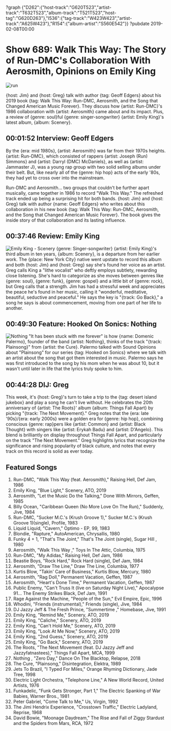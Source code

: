 ?graph {"D262":{"host-track":"G620T523","artist-track":"T632T523","album-track":"T521T523","host-tag":"G620D263"},"I536":{"tag-track":"W423W423","artist-track":"A625W423"},"R154":{"album-artist":"S560E542"}}
?pubdate 2019-02-08T00:00

# Show 689: Walk This Way: The Story of Run-DMC's Collaboration With Aerosmith, Opinions on Emily King

![run](//static.soundopinions.org/images/2019/walkthisway.png)

{host: Jim} and {host: Greg} talk with author {tag: Geoff Edgers} about his 2019 book {tag: Walk This Way: Run-DMC, Aerosmith, and the Song that Changed American Music Forever}. They discuss how {artist: Run-DMC}'s 1986 collaboration with {artist: Aerosmith} came about and its impact. Plus, a review of {genre: soul}ful {genre: singer-songwriter} {artist: Emily King}'s latest album, {album: Scenery}. 


## 00:01:52 Interview: Geoff Edgers

 By the {era: mid 1980s}, {artist: Aerosmith} was far from their 1970s heights. {artist: Run-DMC}, which consisted of rappers {artist: Joseph (Run) Simmons} and {artist: Darryl (DMC) McDaniels}, as well as {artist: Jammaster J}, was a young rap group with two solid selling albums under their belt. But, like nearly all of the {genre: hip hop} acts of the early '80s, they had yet to cross over into the mainstream. 

Run-DMC and Aerosmith... two groups that couldn't be further apart musically, came together in 1986 to record "Walk This Way." The refreshed track ended up being a surprising hit for both bands. {host: Jim} and {host: Greg} talk with author {name: Geoff Edgers} who writes about this collaboration in his new book {tag: Walk This Way: Run-DMC, Aerosmith, and the Song that Changed American Music Forever}. The book gives the inside story of that collaboration and its lasting influence.

## 00:37:46 Review: Emily King
![Emily King - Scenery](//static.soundopinions.org/images/2019/emilyking.jpg)
{genre: Singer-songwriter} {artist: Emily King}'s third album in ten years, {album: Scenery}, is a departure from her earlier work. The {place: New York City} native went upstate to record this album and both {host: Jim} and {host: Greg} say she's found her voice as an artist. Greg calls King a "lithe vocalist" who deftly employs subtlety, rewarding close listening. She's hard to categorize as she moves between genres like {genre: soul}, {genre: funk}, {genre: gospel} and a little bit of {genre: rock}, but Greg calls that a strength. Jim has had a stressful week and appreciates the peace he's found in her music, calling it "wonderful, meditative, beautiful, seductive and peaceful." He says the key is "{track: Go Back}," a song he says is about commencement, moving from one part of her life to another.  

## 00:49:30 Feature: Hooked On Sonics: Nothing
![Nothing](//static.soundopinions.org/images/2019/Nothing%20web.jpg)
"It has been stuck with me forever" is how {name: Domenic Palermo}, founder of the band {artist: Nothing}, thinks of the track "{track: Plainsong}" from {artist: the Cure}. Palermo talked with Sound Opinions about "Plainsong" for our series {tag: Hooked on Sonics} where we talk with an artist about the song that got them interested in music. Palermo says he was first introduced to the song by his mom when he was about 10, but it wasn't until later in life that the lyrics truly spoke to him. 

## 00:44:28 DIJ: Greg
This week, it's {host: Greg}'s turn to take a trip to the {tag: desert island jukebox} and play a song he can't live without. He celebrates the 20th anniversary of {artist: The Roots}' album {album: Things Fall Apart} by picking "{track: The Next Movement}." Greg notes that the {era: late '90s}/{era: early 2000s} were a golden era for {genre: hip hop}, combining conscious {genre: rap}pers like {artist: Common} and {artist: Black Thought} with singers like {artist: Erykah Badu} and {artist: D'Angelo}. This blend is brilliantly on display throughout Things Fall Apart, and particularly on the track "The Next Movement." Greg highlights lyrics that recognize the significance and rising popularity of black culture, and notes that every track on this record is solid as ever today.



## Featured Songs
1. Run-DMC, "Walk This Way (feat. Aerosmith)," Raising Hell, Def Jam, 1986
1. Emily King, "Blue Light," Scenery, ATO, 2019
1. Aerosmith, "Let the Music Do the Talking," Done With Mirrors, Geffen, 1985
1. Billy Ocean, "Caribbean Queen (No More Love On The Run)," Suddenly, Jive, 1984
1. Run-DMC, "Sucker M.C.'s (Krush Groove 1)," Sucker M.C.'s (Krush Groove 1)(single), Profile, 1983
1. Liquid Liquid, "Cavern," Optimo - EP, 99, 1983
1. Blondie, "Rapture," AutoAmerican, Chrysallis, 1980
1. Funky 4 + 1, "That's The Joint," That's The Joint (single), Sugar Hill , 1980
1. Aerosmith, "Walk This Way ," Toys In The Attic, Columbia, 1975
1. Run-DMC, "My Adidas," Raising Hell, Def Jam, 1986
1. Beastie Boys, "Rock Hard," Rock Hard (single), Def Jam, 1984
1. Aerosmith, "Draw The Line," Draw The Line, Columbia, 1977
1. Kurtis Blow, "Takin' Care of Business," Kurtis Blow, Mercury, 1980
1. Aerosmith, "Rag Doll," Permanent Vacation, Geffen, 1987
1. Aerosmith, "Heart's Done Time," Permanent Vacation, Geffen, 1987
1. Public Enemy, "Can't Truss It (live on Saturday Night Live)," Apocalypse 91... The Enemy Strikes Black, Def Jam, 1991
1. Rage Against the Machine, "People of the Sun," Evil Empire, Epic, 1996
1. Whodini, "Friends (instrumental)," Friends (single), Jive, 1984
1. DJ Jazzy Jeff & The Fresh Prince, "Summertime ," Homebase, Jive, 1991
1. Emily King, "Remind Me," Scenery, ATO, 2019
1. Emily King, "Caliche," Scenery, ATO, 2019
1. Emily King, "Can't Hold Me," Scenery, ATO, 2019
1. Emily King, "Look At Me Now," Scenery, ATO, 2019
1. Emily King, "2nd Guess," Scenery, ATO, 2019
1. Emily King, "Go Back," Scenery, ATO, 2019
1. The Roots, "The Next Movement (feat. DJ Jazzy Jeff and Jazzyfatnastees)," Things Fall Apart, MCA, 1999
1. Nothing , "Zero Day," Dance On The Blacktop, Relapse, 2018
1. The Cure, "Plainsong," Disintegration, Elektra, 1989
1. Jets To Brazil, "I Typed For Miles," Orange Rhyming Dictionary, Jade Tree, 1998
1. Electric Light Orchestra, "Telephone Line," A New World Record, United Artists, 1976
1. Funkadelic, "Funk Gets Stronger, Part 1," The Electric Spanking of War Babies, Warner Bros., 1981
1. Peter Gabriel, "Come Talk to Me," Us, Virgin, 1992
1. The Jimi Hendrix Experience, "Crosstown Traffic," Electric Ladyland, Reprise, 1968
1. David Bowie, "Moonage Daydream," The Rise and Fall of Ziggy Stardust and the Spiders from Mars, RCA, 1972
